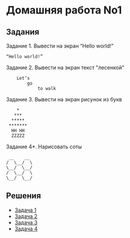 # Домашняя работа No1

## Задания

Задание 1. Вывести на экран “Hello world!”

```
“Hello world!”
```

Задание 2. Вывести на экран текст "лесенкой"

```
    Let’s
        go
            to walk
```

Задание 3. Вывести на экран рисунок из букв

```
    *
   ***
  *****
 *******
  HH HH
  ZZZZZ
```

Задание 4*. Нарисовать соты

```
 __    __
/  \__/  \
\__/  \__/
/  \__/  \
\__/  \__/
```

## Решения

- [Задача 1](https://github.com/allseenn/c/blob/master/01.Tasks/task01.c)
- [Задача 2](https://github.com/allseenn/c/blob/master/01.Tasks/task02.c)
- [Задача 3](https://github.com/allseenn/c/blob/master/01.Tasks/task03.c)
- [Задача 4](https://github.com/allseenn/c/blob/master/01.Tasks/task04.c)
